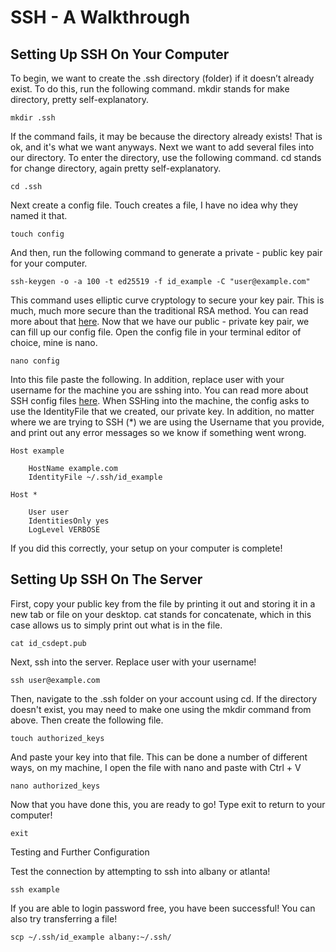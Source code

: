 # SSH - A Walkthrough

## Setting Up SSH On Your Computer

To begin, we want to create the .ssh directory (folder) if it doesn’t already exist. To do this, run the following command. 
mkdir stands for make directory, pretty self-explanatory.

`mkdir .ssh`

If the command fails, it may be because the directory already exists! That is ok, and it's what we want anyways. Next we want to add several 
files into our directory. To enter the directory, use the following command. cd stands for change directory, again pretty self-explanatory.

`cd .ssh`

Next create a config file. Touch creates a file, I have no idea why they named it that.

`touch config`

And then, run the following command to generate a private - public key pair for your computer.

`ssh-keygen -o -a 100 -t ed25519 -f id_example -C "user@example.com"`

This command uses elliptic curve cryptology to secure your key pair. This is much, much more secure than the traditional RSA method. 
You can read more about that [here](https://www.netburner.com/learn/comparing-rsa-and-ecc-encryption/). Now that we have our 
public - private key pair, we can fill up our config file. Open the config file in your terminal editor of choice, mine is nano.

`nano config`

Into this file paste the following. In addition, replace user with your username for the machine you are sshing into. You can read more about 
SSH config files [here](https://linuxize.com/post/using-the-ssh-config-file/). When SSHing into the machine, the config asks to use the IdentityFile 
that we created, our private key. In addition, no matter where we are trying to SSH (*) we are using the Username that you provide, and print 
out any error messages so we know if something went wrong.

```
Host example

	HostName example.com
	IdentityFile ~/.ssh/id_example

Host *

	User user
	IdentitiesOnly yes
	LogLevel VERBOSE
```

If you did this correctly, your setup on your computer is complete! 


## Setting Up SSH On The Server

First, copy your public key from the file by printing it out and storing it in a new tab or file on your desktop. 
cat stands for concatenate, which in this case allows us to simply print out what is in the file.

`cat id_csdept.pub`

Next, ssh into the server. Replace user with your username!

`ssh user@example.com`

Then, navigate to the .ssh folder on your account using cd. If the directory doesn't exist, you may need to make one using the mkdir command from above.
Then create the following file.

`touch authorized_keys`

And paste your key into that file. This can be done a number of different ways, on my machine, I open the file with nano and paste with Ctrl + V

`nano authorized_keys`

Now that you have done this, you are ready to go! Type exit to return to your computer!

`exit`

Testing and Further Configuration

Test the connection by attempting to ssh into albany or atlanta!

`ssh example`

If you are able to login password free, you have been successful!
You can also try transferring a file!

`scp ~/.ssh/id_example albany:~/.ssh/`
